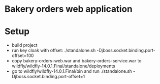 # Bakery orders web application

# Setup
- build project
- run key cloak with offset: ./standalone.sh  -Djboss.socket.binding.port-offset=100
- copy bakery-orders-web.war and bakery-orders-service.war to wildfly/wildfly-14.0.1.Final/standalone/deployments
- go to wildfly/wildfly-14.0.1.Final/bin and run ./standalone.sh  -Djboss.socket.binding.port-offset=1

